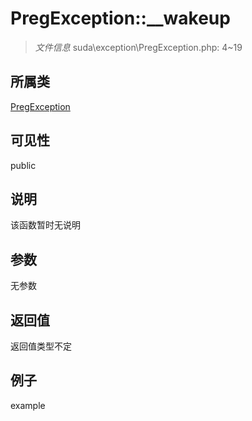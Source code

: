 # PregException::__wakeup

> *文件信息* suda\exception\PregException.php: 4~19
## 所属类 

[PregException](../PregException.md)

## 可见性

  public  
## 说明

该函数暂时无说明

## 参数

无参数
## 返回值
返回值类型不定
## 例子

example